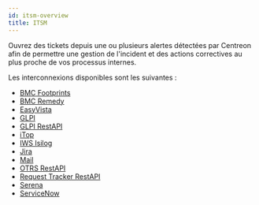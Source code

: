 ```yaml
---
id: itsm-overview
title: ITSM
---
```


Ouvrez des tickets depuis une ou plusieurs alertes détectées par Centreon
afin de permettre une gestion de l'incident et des actions correctives au plus proche 
de vos processus internes.

Les interconnexions disponibles sont les suivantes :

* [BMC Footprints](ot-bmc-footprints.md)
* [BMC Remedy](ot-bmc-remedy.md)
* [EasyVista](ot-easyvista.md)
* [GLPI](ot-glpi.md)
* [GLPI RestAPI](ot-glpirestapi.md)
* [iTop](ot-itop.md)
* [IWS Isilog](ot-iws-isilog.md)
* [Jira](ot-jira.md)
* [Mail](ot-mail.md)
* [OTRS RestAPI](ot-otrs.md)
* [Request Tracker RestAPI](ot-request-tracker2.md)
* [Serena](ot-serena.md)
* [ServiceNow](ot-service-now.md)